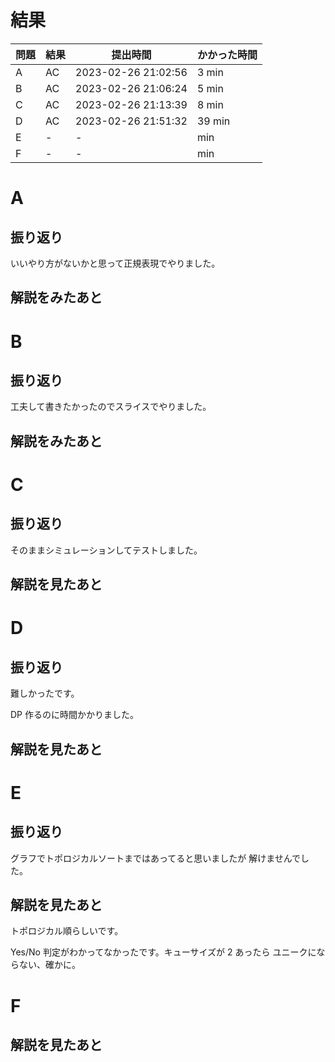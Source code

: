 # 結果

| 問題 | 結果 | 提出時間            | かかった時間 |
|------|------|---------------------|--------------|
| A    | AC   | 2023-02-26 21:02:56 | 3 min        |
| B    | AC   | 2023-02-26 21:06:24 | 5 min        |
| C    | AC   | 2023-02-26 21:13:39 | 8 min        |
| D    | AC   | 2023-02-26 21:51:32 | 39 min       |
| E    | -    | -                   |     min      |
| F    | -    | -                   |     min      |

# A

## 振り返り

いいやり方がないかと思って正規表現でやりました。

## 解説をみたあと

# B

## 振り返り

工夫して書きたかったのでスライスでやりました。

## 解説をみたあと

# C

## 振り返り

そのままシミュレーションしてテストしました。

## 解説を見たあと

# D

## 振り返り

難しかったです。

DP 作るのに時間かかりました。

## 解説を見たあと

# E

## 振り返り

グラフでトポロジカルソートまではあってると思いましたが
解けませんでした。

## 解説を見たあと

トポロジカル順らしいです。

Yes/No 判定がわかってなかったです。キューサイズが 2 あったら
ユニークにならない、確かに。

# F

## 解説を見たあと

